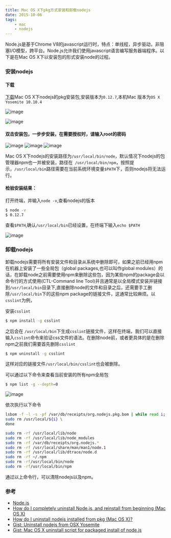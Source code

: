 ```yaml
---
title: Mac OS X下pkg方式安装和卸载nodejs
date: 2015-10-06
tags:
    - mac
    - nodejs
---
```



Node.js是基于Chrome V8的javascript运行时，特点：单线程，异步驱动，非阻塞I/O模型，跨平台。Node.js允许我们使用javascript语言编写服务器端程序。以下是在Mac OS X下以安装包的形式安装node的过程。

### 安装nodejs

#### 下载

[下载](https://nodejs.org/en/download/)Mac OS X下nodejs的pkg安装包,安装版本为`0.12.7`,本机Mac 版本为`OS X Yosemite 10.10.4`

![image](/img/2015-10-06-mac.png)

![image](/img/2015-10-06-nodejs.png)

#### 双击安装包，一步步安装，在需要授权时，请输入root的密码

![image](/img/2015-10-06-1.png)
![image](/img/2015-10-06-2.png)
![image](/img/2015-10-06-3.png)

Mac OS X下nodejs的安装路径为`/usr/local/bin/node`，默认情况下nodejs的包管理器npm也一并被安装，路径在` /usr/local/bin/npm`，按照提示，`/usr/local/bin`路径需要在当前系统环境变量`$PATH`下，否则nodejs将无法运行。

#### 检验安装结果：
打开终端，并输入`node -v`,查看nodejs的版本

```sh
$ node -v
$ 0.12.7
```

查看`$PATH`,确认`/usr/local/bin`已经设置，在终端下输入`echo $PATH`

![image](/img/2015-10-06-PATH.png)


### 卸载nodejs

卸载nodejs需要将所有安装文件和目录从系统中删除即可，如果之前已经用npm在机器上安装了一些全局包（global packages,也可以叫作global modules）的话，在卸载node之前需要使用npm来删除这些包，因为某些npm的package会以命令行的方式使用(CTL-Command line Tool)并且通常是以全局模式安装并链接到`/usr/local/bin`目录下,直接删除node的文件和目录之后，还需要手工删除`/usr/local/bin`下的这些npm package的链接文件，这通常比较麻烦。以`csslint`为例，

安装`csslint`
```sh
$ npm install -g csslint
```
之后会在	`/usr/local/bin`下生成`csslint`链接文件，这样在终端，我们可以直接输入`csslint`命令来验证css文件的语法。在删除node前，或者更具体的是在删除npm之前我们需要首先删除`csslint`
```sh
$ npm uninstall -g csslint
```
这样对应的链接文件`/usr/local/bin/csslint`也会被删除。

可以通过以下命令来查看当前安装的所有npm全局包
```sh
$ npm list -g --depth=0
```
![image](/img/2015-10-06-all-package.png)

依次执行以下命令
```sh
lsbom -f -l -s -pf /var/db/receipts/org.nodejs.pkg.bom | while read i; do \
sudo rm /usr/local/${i} \
done

sudo rm -rf /usr/local/lib/node
sudo rm -rf /usr/local/lib/node_modules
sudo rm -rf /var/db/receipts/org.nodejs.*
sudo rm -rf /usr/local/share/man/man1/node.1
sudo rm -rf /usr/local/lib/dtrace/node.d
sudo rm -rf ~/.npm
sudo rm -rf/usr/local/bin/node
sudo rm -rf/usr/local/bin/npm
```
通过以上命令行，可以清除nodejs以及npm。

### 参考

+ [Node.js][1]
+ [How do I completely uninstall Node.js, and reinstall from beginning (Mac OS X)][2]
+ [How do I uninstall nodejs installed from pkg (Mac OS X)?][3]
+ [Gist: Uninstall nodejs from OSX Yosemite][4]
+ [Gist: Mac OS X uninstall script for packaged install of node.js][5]

[1]: https://nodejs.org/en/
[2]: http://stackoverflow.com/questions/11177954/how-do-i-completely-uninstall-node-js-and-reinstall-from-beginning-mac-os-x
[3]: http://stackoverflow.com/questions/9044788/how-do-i-uninstall-nodejs-installed-from-pkg-mac-os-x
[4]: https://gist.github.com/TonyMtz/d75101d9bdf764c890ef
[5]: https://gist.github.com/nicerobot/2697848
